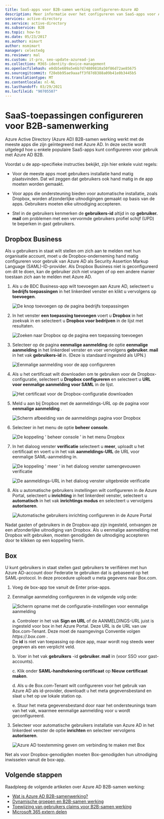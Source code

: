 ```yaml
---
title: SaaS-apps voor B2B-samen werking configureren-Azure AD
description: Meer informatie over het configureren van SaaS-apps voor Azure Active Directory B2B-samen werking en het weer geven van aanvullende beschik bare resources.
services: active-directory
ms.service: active-directory
ms.subservice: B2B
ms.topic: how-to
ms.date: 05/23/2017
ms.author: mimart
author: msmimart
manager: celestedg
ms.reviewer: mal
ms.custom: it-pro, seo-update-azuread-jan
ms.collection: M365-identity-device-management
ms.openlocfilehash: e0db5e609a5e6b7d74809810a50f86d72ae85675
ms.sourcegitcommit: f28ebb95ae9aaaff3f87d8388a09b41e0b3445b5
ms.translationtype: MT
ms.contentlocale: nl-NL
ms.lasthandoff: 03/29/2021
ms.locfileid: "90705507"
---
```

# <a name="configure-saas-apps-for-b2b-collaboration"></a>SaaS-toepassingen configureren voor B2B-samenwerking

Azure Active Directory (Azure AD) B2B-samen werking werkt met de meeste apps die zijn geïntegreerd met Azure AD. In deze sectie wordt uitgelegd hoe u enkele populaire SaaS-apps kunt configureren voor gebruik met Azure AD B2B.

Voordat u de app-specifieke instructies bekijkt, zijn hier enkele vuist regels:

* Voor de meeste apps moet gebruikers installatie hand matig plaatsvinden. Dat wil zeggen dat gebruikers ook hand matig in de app moeten worden gemaakt.

* Voor apps die ondersteuning bieden voor automatische installatie, zoals Dropbox, worden afzonderlijke uitnodigingen gemaakt op basis van de apps. Gebruikers moeten elke uitnodiging accepteren.

* Stel in de gebruikers kenmerken de **gebruikers-id** altijd in op **gebruiker. mail** om problemen met een vervormde gebruikers profiel schijf (UPD) te beperken in gast gebruikers.


## <a name="dropbox-business"></a>Dropbox Business

Als u gebruikers in staat wilt stellen om zich aan te melden met hun organisatie account, moet u de Dropbox-onderneming hand matig configureren voor gebruik van Azure AD als Security Assertion Markup Language (SAML)-ID-provider. Als Dropbox Business niet is geconfigureerd om dit te doen, kan de gebruiker zich niet vragen of op een andere manier toestaan zich aan te melden met Azure AD.

1. Als u de BDC Business-app wilt toevoegen aan Azure AD, selecteert u **bedrijfs toepassingen** in het linkerdeel venster en klikt u vervolgens op **toevoegen**.

   ![De knop toevoegen op de pagina bedrijfs toepassingen](media/configure-saas-apps/add-dropbox.png)

2. In het venster **een toepassing toevoegen** voert u **Dropbox** in het zoekvak in en selecteert u **Dropbox voor bedrijven** in de lijst met resultaten.

   ![Zoeken naar Dropbox op de pagina een toepassing toevoegen](media/configure-saas-apps/add-app-dialog.png)

3. Selecteer op de pagina **eenmalige aanmelding** de optie **eenmalige aanmelding** in het linkerdeel venster en voer vervolgens **gebruiker. mail** in het vak **gebruikers-id** in. (Deze is standaard ingesteld als UPN.)

   ![Eenmalige aanmelding voor de app configureren](media/configure-saas-apps/configure-app-sso.png)

4. Als u het certificaat wilt downloaden om te gebruiken voor de Dropbox-configuratie, selecteert u **Dropbox configureren** en selecteert u **URL voor eenmalige aanmelding voor SAML** in de lijst.

   ![Het certificaat voor de Dropbox-configuratie downloaden](media/configure-saas-apps/download-certificate.png)

5. Meld u aan bij Dropbox met de aanmeldings-URL op de pagina voor **eenmalige aanmelding** .

   ![Scherm afbeelding van de aanmeldings pagina voor Dropbox](media/configure-saas-apps/sign-in-to-dropbox.png)

6. Selecteer in het menu de optie **beheer console**.

   ![De koppeling ' beheer console ' in het menu Dropbox](media/configure-saas-apps/dropbox-menu.png)

7. In het dialoog venster **verificatie** selecteert u **meer**, uploadt u het certificaat en voert u in het vak **aanmeldings-URL** de URL voor eenmalige SAML-aanmelding in.

   ![De koppeling ' meer ' in het dialoog venster samengevouwen verificatie](media/configure-saas-apps/dropbox-auth-01.png)

   ![De aanmeldings-URL in het dialoog venster uitgebreide verificatie](media/configure-saas-apps/paste-single-sign-on-URL.png)

8. Als u automatische gebruikers instellingen wilt configureren in de Azure Portal, selecteert u **inrichting** in het linkerdeel venster, selecteert u **automatisch** in het vak **inrichtings modus** en selecteert u vervolgens **autoriseren**.

   ![Automatische gebruikers inrichting configureren in de Azure Portal](media/configure-saas-apps/set-up-automatic-provisioning.png)

Nadat gasten of gebruikers in de Dropbox-app zijn ingesteld, ontvangen ze een afzonderlijke uitnodiging van Dropbox. Als u eenmalige aanmelding met Dropbox wilt gebruiken, moeten genodigden de uitnodiging accepteren door te klikken op een koppeling hierin.

## <a name="box"></a>Box
U kunt gebruikers in staat stellen gast gebruikers te verifiëren met hun Azure AD-account door Federatie te gebruiken dat is gebaseerd op het SAML-protocol. In deze procedure uploadt u meta gegevens naar Box.com.

1. Voeg de box-app toe vanuit de Enter prise-apps.

2. Eenmalige aanmelding configureren in de volgende volg orde:

   ![Scherm opname met de configuratie-instellingen voor eenmalige aanmelding](media/configure-saas-apps/configure-box-sso.png)

   a. Controleer in het vak **Sign on URL** of de AANMELDINGS-URL juist is ingesteld voor box in het Azure Portal. Deze URL is de URL van uw Box.com-Tenant. Deze moet de naamgevings Conventie volgen *https://.box.com* .  
   De **id** is niet van toepassing op deze app, maar wordt nog steeds weer gegeven als een verplicht veld.

   b. Voer in het vak **gebruikers** -id **gebruiker. mail** in (voor SSO voor gast-accounts).

   c. Klik onder **SAML-handtekening certificaat** op **Nieuw certificaat maken**.

   d. Als u de Box.com-Tenant wilt configureren voor het gebruik van Azure AD als id-provider, downloadt u het meta gegevensbestand en slaat u het op uw lokale station op.

   e. Stuur het meta gegevensbestand door naar het ondersteunings team van het vak, waarmee eenmalige aanmelding voor u wordt geconfigureerd.

3. Selecteer voor automatische gebruikers installatie van Azure AD in het linkerdeel venster de optie **inrichten** en selecteer vervolgens **autoriseren**.

   ![Azure AD toestemming geven om verbinding te maken met Box](media/configure-saas-apps/auth-azure-ad-to-connect-to-box.png)

Net als voor Dropbox-genodigden moeten Box-genodigden hun uitnodiging inwisselen vanuit de box-app.

## <a name="next-steps"></a>Volgende stappen

Raadpleeg de volgende artikelen over Azure AD B2B-samen werking:

- [Wat is Azure AD B2B-samenwerking?](what-is-b2b.md)
- [Dynamische groepen en B2B-samen werking](use-dynamic-groups.md)
- [Toewijzing van gebruikers claims voor B2B-samen werking](claims-mapping.md)
- [Microsoft 365 extern delen](o365-external-user.md)

